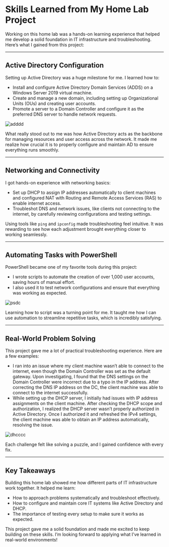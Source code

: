 # Skills Learned from My Home Lab Project

Working on this home lab was a hands-on learning experience that helped me develop a solid foundation in IT infrastructure and troubleshooting. Here’s what I gained from this project:

---

## Active Directory Configuration

Setting up Active Directory was a huge milestone for me. I learned how to:  
- Install and configure Active Directory Domain Services (ADDS) on a Windows Server 2019 virtual machine.  
- Create and manage a new domain, including setting up Organizational Units (OUs) and creating user accounts.  
- Promote a server to a Domain Controller and configure it as the preferred DNS server to handle network requests.
  
![adddd](https://github.com/user-attachments/assets/afbc7a9f-91c0-4bb4-b113-d72d6715bc87)

What really stood out to me was how Active Directory acts as the backbone for managing resources and user access across the network. It made me realize how crucial it is to properly configure and maintain AD to ensure everything runs smoothly.

---

## Networking and Connectivity

I got hands-on experience with networking basics:  
- Set up DHCP to assign IP addresses automatically to client machines and configured NAT with Routing and Remote Access Services (RAS) to enable internet access.  
- Troubleshot DNS and network issues, like clients not connecting to the internet, by carefully reviewing configurations and testing settings.  

Using tools like `ping` and `ipconfig` made troubleshooting feel intuitive. It was rewarding to see how each adjustment brought everything closer to working seamlessly.

---

## Automating Tasks with PowerShell

PowerShell became one of my favorite tools during this project:  
- I wrote scripts to automate the creation of over 1,000 user accounts, saving hours of manual effort.  
- I also used it to test network configurations and ensure that everything was working as expected.
  
![psdc](https://github.com/user-attachments/assets/5f3e76b4-44d8-4f8a-b38b-07fe788d8c25)

Learning how to script was a turning point for me. It taught me how I can use automation to streamline repetitive tasks, which is incredibly satisfying.

---

## Real-World Problem Solving

This project gave me a lot of practical troubleshooting experience. Here are a few examples:  
- I ran into an issue where my client machine wasn’t able to connect to the internet, even though the Domain Controller was set as the default gateway. Upon investigating, I found that the DNS settings on the Domain Controller were incorrect due to a typo in the IP address. After correcting the DNS IP address on the DC, the client machine was able to connect to the internet successfully.
- While setting up the DHCP server, I initially had issues with IP address assignments on the client machine. After checking the DHCP scope and authorization, I realized the DHCP server wasn’t properly authorized in Active Directory. Once I authorized it and refreshed the IPv4 settings, the client machine was able to obtain an IP address automatically, resolving the issue.

![dhcccc](https://github.com/user-attachments/assets/ed99eca0-feb3-4125-b03e-09023d7648d7)

Each challenge felt like solving a puzzle, and I gained confidence with every fix.

---

## Key Takeaways

Building this home lab showed me how different parts of IT infrastructure work together. It helped me learn:  
- How to approach problems systematically and troubleshoot effectively.  
- How to configure and maintain core IT systems like Active Directory and DHCP.  
- The importance of testing every setup to make sure it works as expected.  

This project gave me a solid foundation and made me excited to keep building on these skills. I’m looking forward to applying what I’ve learned in real-world environments!
